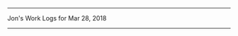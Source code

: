 *****************************************************************

Jon's Work Logs for Mar 28, 2018

*****************************************************************

